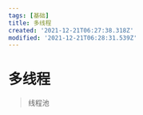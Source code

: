 ```yaml
---
tags: [基础]
title: 多线程
created: '2021-12-21T06:27:38.318Z'
modified: '2021-12-21T06:28:31.539Z'
---
```


# 多线程
> 线程池 
 
